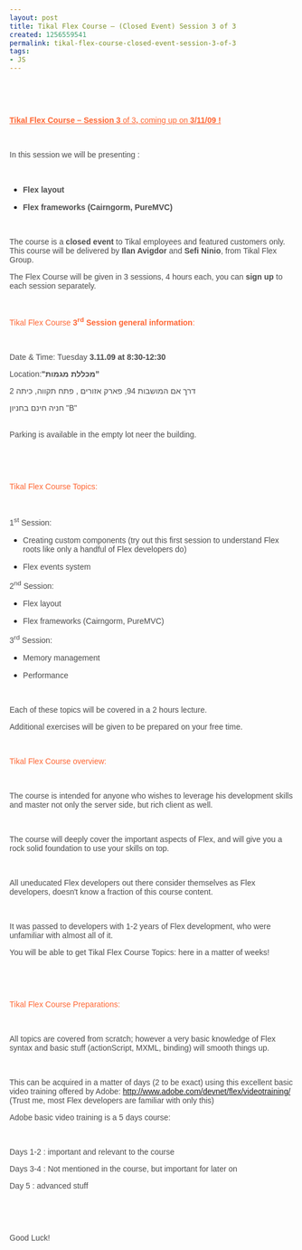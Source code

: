 ```yaml
---
layout: post
title: Tikal Flex Course – (Closed Event) Session 3 of 3
created: 1256559541
permalink: tikal-flex-course-closed-event-session-3-of-3
tags:
- JS
---
```

<p>&nbsp;</p>
<p>&nbsp;</p>
<p style="margin-bottom: 0in;"><font color="#ff6633"><font face="Verdana, sans-serif"><u><b><font color="#ff6633"><font face="Verdana, sans-serif">Tikal Flex Course &ndash; Session 3 </font></font></b><font color="#ff6633"><font face="Verdana, sans-serif"><span style="">of 3</span></font></font><b><font color="#ff6633"><font face="Verdana, sans-serif">, </font></font></b><font color="#ff6633"><font face="Verdana, sans-serif"><span style="">coming up</span></font></font><b><font color="#ff6633"><font face="Verdana, sans-serif"> </font></font></b><font color="#ff6633"><font face="Verdana, sans-serif"><span style="">on</span></font></font><b><font color="#ff6633"><font face="Verdana, sans-serif"> 3/11/09 !</font></font></b></u></font></font></p>
<p style="margin-bottom: 0in;">&nbsp;</p>
<p style="margin-bottom: 0in;"><font color="#4c4c4c"><font face="Verdana, sans-serif"><font color="#4c4c4c"><font face="Verdana, sans-serif">In this session we will be presenting : </font></font></font></font></p>
<p style="margin-bottom: 0in;">&nbsp;</p>
<ul>
    <li>
    <p style="margin-bottom: 0in;"><font color="#4c4c4c"><font face="Verdana, sans-serif"><b>Flex 	layout</b></font></font></p>
    </li>
    <li>
    <p style="margin-bottom: 0in;"><font color="#4c4c4c"><font face="Verdana, sans-serif"><b><font color="#4c4c4c"><font face="Verdana, sans-serif">Flex 	frameworks (Cairngorm, PureMVC)</font></font></b></font></font></p>
    <p style="margin-bottom: 0in;">&nbsp;</p>
    </li>
</ul>
<p style="margin-bottom: 0in;"><font color="#4c4c4c"><font face="Verdana, sans-serif"><font color="#4c4c4c"><font face="Verdana, sans-serif">The course is a </font></font><font color="#4c4c4c"><font face="Verdana, sans-serif"><b>closed event</b></font></font><font color="#4c4c4c"> </font><font color="#4c4c4c"><font face="Verdana, sans-serif">to Tikal employees and featured customers only. <br />
This course will be delivered by </font></font><font color="#4c4c4c"><font face="Verdana, sans-serif"><b>Ilan Avigdor </b></font></font><font color="#4c4c4c"><font face="Verdana, sans-serif"><span style="">and</span></font></font><font color="#4c4c4c">  </font><font color="#4c4c4c"><font face="Verdana, sans-serif"><b>Sefi Ninio</b></font></font><font color="#4c4c4c"><font face="Verdana, sans-serif">, from Tikal Flex Group. </font></font></font></font></p>
<p style="margin-bottom: 0in;"><font color="#4c4c4c"><font face="Verdana, sans-serif">The Flex Course will be given in 3 sessions, 4 hours each, you can <b>sign up</b> to each session separately.</font></font></p>
<p style="margin-bottom: 0in;">&nbsp;</p>
<p style="margin-bottom: 0in;"><font color="#4c4c4c"><font face="Verdana, sans-serif"><font color="#ff6633">Tikal Flex Course </font><font color="#ff6633"><b>3</b><sup><b>rd</b></sup></font><font color="#ff6633"> </font><font color="#ff6633"><b>Session</b></font><font color="#ff6633"><b>  general information</b></font><font color="#ff6633">:</font> </font></font></p>
<p style="margin-bottom: 0in;">&nbsp;</p>
<p style="margin-bottom: 0in;"><font color="#4c4c4c"><font face="Verdana, sans-serif"><font color="#4c4c4c"><font face="Verdana, sans-serif">Date &amp; Time: Tuesday <span style="font-weight: bold;">3.11.09</span></font></font><font color="#4c4c4c"><font face="Verdana, sans-serif"><b> at 8:30-12:30</b></font></font><font color="#4c4c4c"> </font></font></font></p>
<p style="margin-bottom: 0in;"><font color="#4c4c4c"><font color="#4c4c4c"><font face="Verdana, sans-serif">Location:<span style="font-weight: bold;">&quot;מכללת מגמות</span></font></font><font color="#4c4c4c"><font face="Verdana, sans-serif"><b>&rdquo;</b></font></font></font></p>
<p style="margin-bottom: 0in;" class="rteleft"><font color="#4c4c4c"><font color="#4c4c4c"><font face="Verdana, sans-serif">דרך אם המושבות 94, פארק אזורים , פתח תקווה, כיתה 2 </font></font></font></p>
<p style="margin-bottom: 0in;" class="rteleft"><font color="#4c4c4c"><font color="#4c4c4c"><font face="Verdana, sans-serif">חניה חינם בחניון &quot;B&quot;</font></font></font> </p>
<p style="margin-bottom: 0in;" class="rteleft"><br />
<font color="#4c4c4c"><font color="#4c4c4c"><font face="Verdana, sans-serif"> Parking is available in the empty lot neer the building. </font></font></font></p>
<p style="margin-bottom: 0in;">&nbsp;</p>
<p style="margin-bottom: 0in;">&nbsp;</p>
<p style="margin-bottom: 0in;"><font color="#ff6633"><font face="Verdana, sans-serif">Tikal Flex Course Topics:</font></font></p>
<p style="margin-bottom: 0in;">&nbsp;</p>
<p style="margin-bottom: 0in;"><font color="#4c4c4c"><font face="Verdana, sans-serif">1<sup>st</sup>  Session: </font></font></p>
<ul>
    <li>
    <p style="margin-bottom: 0in;"><font color="#4c4c4c"><font face="Verdana, sans-serif">Creating 	custom components (try out this first session to understand Flex 	roots like only a handful of Flex developers do)</font></font></p>
    </li>
    <li>
    <p style="margin-bottom: 0in;"><font color="#4c4c4c"><font face="Verdana, sans-serif">Flex 	events system</font></font></p>
    </li>
</ul>
<p style="margin-bottom: 0in;"><font color="#4c4c4c"><font face="Verdana, sans-serif"><font color="#4c4c4c"><font face="Verdana, sans-serif">2</font></font><font color="#4c4c4c"><sup><font face="Verdana, sans-serif">nd</font></sup></font><font color="#4c4c4c"><font face="Verdana, sans-serif"> Session:</font></font></font></font></p>
<ul>
    <li>
    <p style="margin-bottom: 0in;"><font color="#4c4c4c"><font face="Verdana, sans-serif">Flex 	layout</font></font></p>
    </li>
    <li>
    <p style="margin-bottom: 0in;"><font color="#4c4c4c"><font face="Verdana, sans-serif">Flex 	frameworks (Cairngorm, PureMVC)</font></font></p>
    </li>
</ul>
<p style="margin-bottom: 0in;"><font color="#4c4c4c"><font face="Verdana, sans-serif"><font color="#4c4c4c"><font face="Verdana, sans-serif">3</font></font><font color="#4c4c4c"><sup><font face="Verdana, sans-serif">rd</font></sup></font><font color="#4c4c4c"><font face="Verdana, sans-serif"> Session:</font></font></font></font></p>
<ul>
    <li>
    <p style="margin-bottom: 0in;"><font color="#4c4c4c"><font face="Verdana, sans-serif">Memory 	management</font></font></p>
    </li>
    <li>
    <p style="margin-bottom: 0in;"><font color="#4c4c4c"><font face="Verdana, sans-serif">Performance</font></font></p>
    </li>
</ul>
<p style="margin-bottom: 0in;">&nbsp;</p>
<p style="margin-bottom: 0in;"><font color="#4c4c4c"><font face="Verdana, sans-serif"><font color="#4c4c4c"><font face="Verdana, sans-serif">Each of these topics will be covered in a 2 hours lecture. </font></font></font></font></p>
<p style="margin-bottom: 0in;"><font color="#4c4c4c"><font face="Verdana, sans-serif">Additional exercises will be given to be prepared on your free time.</font></font></p>
<p style="margin-bottom: 0in;">&nbsp;</p>
<p style="margin-bottom: 0in;"><font color="#ff6633"><font face="Verdana, sans-serif">Tikal Flex Course overview: </font></font></p>
<p style="margin-bottom: 0in;">&nbsp;</p>
<p style="margin-bottom: 0in;"><font color="#4c4c4c"><font face="Verdana, sans-serif">The course is intended for anyone who wishes to leverage his development skills and master not only the server side, but rich client as well.</font></font></p>
<p style="margin-bottom: 0in;">&nbsp;</p>
<p style="margin-bottom: 0in;"><font color="#4c4c4c"><font face="Verdana, sans-serif">The course will deeply cover the important aspects of Flex, and will give you a rock solid foundation to use your skills on top.</font></font></p>
<p style="margin-bottom: 0in;">&nbsp;</p>
<p style="margin-bottom: 0in;"><font color="#4c4c4c"><font face="Verdana, sans-serif">All uneducated Flex developers out there consider themselves as Flex developers, doesn't know a fraction of this course content.</font></font></p>
<p style="margin-bottom: 0in;">&nbsp;</p>
<p style="margin-bottom: 0in;"><font color="#4c4c4c"><font face="Verdana, sans-serif">It was passed to developers with 1-2 years of Flex development, who were unfamiliar with almost all of it.</font></font></p>
<p style="margin-bottom: 0in;"><font color="#4c4c4c"><font face="Verdana, sans-serif">You will be able to get <font color="#4c4c4c"><font face="Verdana, sans-serif">Tikal Flex Course Topics: </font></font>here in a matter of weeks!</font></font></p>
<p style="margin-bottom: 0in;">&nbsp;</p>
<p style="margin-bottom: 0in;">&nbsp;</p>
<p style="margin-bottom: 0in;"><font color="#ff6633"><font face="Verdana, sans-serif">Tikal Flex Course Preparations:</font></font></p>
<p style="margin-bottom: 0in;">&nbsp;</p>
<p style="margin-bottom: 0in;"><font color="#4c4c4c"><font face="Verdana, sans-serif">All topics are covered from scratch; however a very basic knowledge of Flex syntax and basic stuff (actionScript, MXML, binding) will smooth things up.</font></font></p>
<p style="margin-bottom: 0in;">&nbsp;</p>
<p style="margin-bottom: 0in;"><font color="#4c4c4c"><font face="Verdana, sans-serif">This can be acquired in a matter of days (2 to be exact) using this excellent basic video training offered by Adobe: <a href="http://www.adobe.com/devnet/flex/videotraining/" target="_blank">http://www.adobe.com/devnet/<wbr></wbr>flex/videotraining/</a> (Trust me, most Flex developers are familiar with only this)</font></font></p>
<p style="margin-bottom: 0in;"><font color="#4c4c4c"><font face="Verdana, sans-serif">Adobe basic video training is a 5 days course:</font></font></p>
<p style="margin-bottom: 0in;">&nbsp;</p>
<p style="margin-bottom: 0in;"><font color="#4c4c4c"><font face="Verdana, sans-serif">Days 1-2 : important and relevant to the course</font></font></p>
<p style="margin-bottom: 0in;"><font color="#4c4c4c"><font face="Verdana, sans-serif">Days 3-4 : Not mentioned in the course, but important for later on</font></font></p>
<p style="margin-bottom: 0in;"><font color="#4c4c4c"><font face="Verdana, sans-serif">Day 5 : advanced stuff</font></font></p>
<p style="margin-bottom: 0in;">&nbsp;</p>
<p style="margin-bottom: 0in;">&nbsp;</p>
<p style="margin-bottom: 0in;"><font color="#4c4c4c"><font face="Verdana, sans-serif">Good Luck!</font></font></p>
